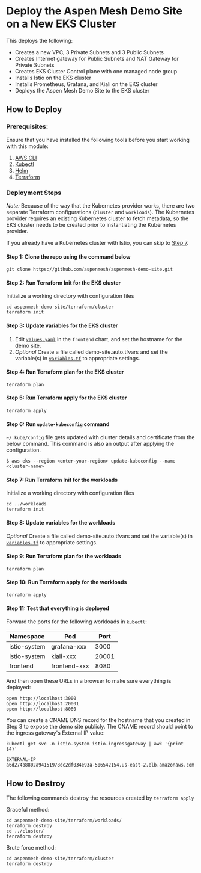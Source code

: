 # Deploy the Aspen Mesh Demo Site on a New EKS Cluster

This deploys the following:

- Creates a new  VPC, 3 Private Subnets and 3 Public Subnets
- Creates Internet gateway for Public Subnets and NAT Gateway for Private Subnets
- Creates EKS Cluster Control plane with one managed node group
- Installs Istio on the EKS cluster
- Installs Prometheus, Grafana, and Kiali on the EKS cluster
- Deploys the Aspen Mesh Demo Site to the EKS cluster

## How to Deploy

### Prerequisites:

Ensure that you have installed the following tools before you start working with this module:

 1. [AWS CLI](https://docs.aws.amazon.com/cli/latest/userguide/install-cliv2.html)
 1. [Kubectl](https://Kubernetes.io/docs/tasks/tools/)
 1. [Helm](https://helm.sh/docs/intro/install/)
 1. [Terraform](https://learn.hashicorp.com/tutorials/terraform/install-cli)

### Deployment Steps

_Note:_ Because of the way that the Kubernetes provider works, there are two separate Terraform configurations (`cluster` and `workloads`).  The Kubernetes provider requires an existing Kubernetes cluster to fetch metadata, so the EKS cluster needs to be created prior to instantiating the Kubernetes provider.

If you already have a Kubernetes cluster with Istio, you can skip to [Step 7](#step-7-run-terraform-init-for-the-workloads).

#### Step 1: Clone the repo using the command below

```shell script
git clone https://github.com/aspenmesh/aspenmesh-demo-site.git
```

#### Step 2: Run Terraform Init for the EKS cluster

Initialize a working directory with configuration files

```shell script
cd aspenmesh-demo-site/terraform/cluster
terraform init
```
#### Step 3: Update variables for the EKS cluster

 1. Edit [`values.yaml`](../charts/aspenmesh-demo/charts/frontend/values.yaml) in the `frontend` chart, and set the hostname for the demo site.
 1. _Optional_ Create a file called demo-site.auto.tfvars and set the variable(s) in [`variables.tf`](./variables.tf) to appropriate settings.

#### Step 4: Run Terraform plan for the EKS cluster

```shell script
terraform plan
```

#### Step 5: Run Terraform apply for the EKS cluster

```shell script
terraform apply
```

#### Step 6: Run `update-kubeconfig` command

`~/.kube/config` file gets updated with cluster details and certificate from the below command.  This command is also an output after applying the configuration.

    $ aws eks --region <enter-your-region> update-kubeconfig --name <cluster-name>

#### Step 7: Run Terraform Init for the workloads

Initialize a working directory with configuration files

```shell script
cd ../workloads
terraform init
```
#### Step 8: Update variables for the workloads

_Optional_ Create a file called demo-site.auto.tfvars and set the variable(s) in [`variables.tf`](./variables.tf) to appropriate settings.

#### Step 9: Run Terraform plan for the workloads

```shell script
terraform plan
```

#### Step 10: Run Terraform apply for the workloads

```shell script
terraform apply
```

#### Step 11: Test that everything is deployed

Forward the ports for the following workloads in `kubectl`:

|Namespace|Pod|Port|
|---------|---|----|
|istio-system|grafana-xxx|3000|
|istio-system|kiali-xxx|20001|
|frontend|frontend-xxx|8080|

And then open these URLs in a browser to make sure everything is deployed:

```shell script
open http://localhost:3000
open http://localhost:20001
open http://localhost:8080
```

You can create a CNAME DNS record for the hostname that you created in Step 3 to expose the demo site publicly.  The CNAME record should point to the ingress gateway's External IP value:

```shell script
kubectl get svc -n istio-system istio-ingressgateway | awk '{print $4}'

EXTERNAL-IP
a6d274b8802a94151978dc2df034e93a-506542154.us-east-2.elb.amazonaws.com
```

## How to Destroy

The following commands destroy the resources created by `terraform apply`

Graceful method:

```shell script
cd aspenmesh-demo-site/terraform/workloads/
terraform destroy
cd ../cluster/
terraform destroy
```

Brute force method:

```shell script
cd aspenmesh-demo-site/terraform/cluster
terraform destroy
```
